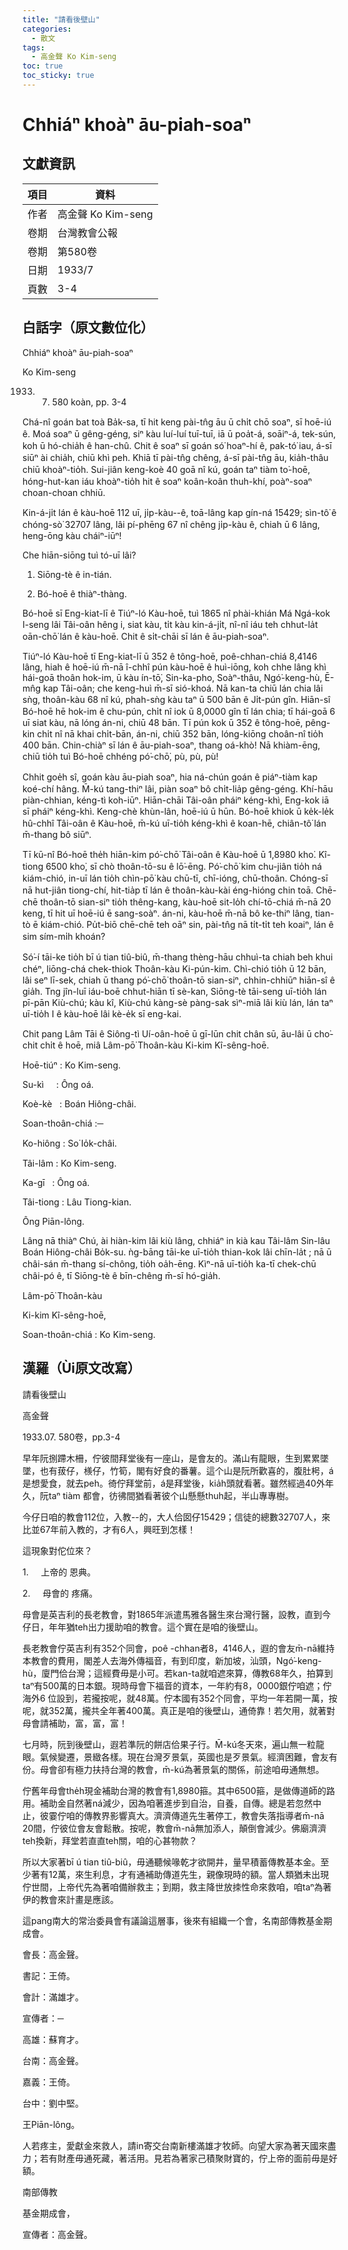 ```yaml
---
title: "請看後壁山"
categories:
  - 散文
tags:
  - 高金聲 Ko Kim-seng
toc: true
toc_sticky: true
---
```


# Chhiáⁿ khoàⁿ āu-piah-soaⁿ

## 文獻資訊

| 項目 | 資料 |
|---|---|
| 作者 | 高金聲 Ko Kim-seng |
| 卷期 | 台灣教會公報 |
| 卷期 | 第580卷 |
| 日期 | 1933/7 |
| 頁數 | 3-4 |

## 白話字（原文數位化）

Chhiáⁿ khoàⁿ āu-piah-soaⁿ

Ko Kim-seng

1933. 07. 580 koàn, pp. 3-4

Chá-nî goán bat toà Ba̍k-sa, tī hit keng pài-tn̂g āu ū chi̍t chō soaⁿ, sī hoē-iú ê. Moá soaⁿ ū gêng-géng, siⁿ kàu luí-luí tuī-tuī, iā ū poa̍t-á, soāiⁿ-á, tek-sún, koh ū hó-chia̍h ê han-chû. Chit ê soaⁿ sī goán só͘ hoaⁿ-hí ê, pak-tó͘ iau, á-sī siūⁿ ài chia̍h, chiū khì peh. Khiā tī pài-tn̂g chêng, á-sī pài-tn̂g āu, kia̍h-thâu chiū khoàⁿ-tio̍h. Sui-jiân keng-koè 40 goā nî kú, goán taⁿ tiàm to͘-hoē, hóng-hut-kan iáu khoàⁿ-tio̍h hit ê soaⁿ koân-koân thuh-khí, poàⁿ-soaⁿ choan-choan chhiū.

Kin-á-ji̍t lán ê kàu-hoē 112 uī, ji̍p-kàu--ê, toā-lâng kap gín-ná 15429; sìn-tô͘ ê chóng-sò͘ 32707 lâng, lâi pí-phēng 67 nî chêng ji̍p-kàu ê, chiah ū 6 lâng, heng-ōng kàu cháiⁿ-iūⁿ!

Che hiān-siōng tuì tó-uī lâi?

1. Siōng-tè ê in-tián.

2. Bó-hoē ê thiàⁿ-thàng.

Bó-hoē sī Eng-kiat-lī ê Tiúⁿ-ló Kàu-hoē, tuì 1865 nî phài-khián Má Ngá-kok I-seng lâi Tâi-oân hêng i, siat kàu, ti̍t kàu kin-á-ji̍t, nî-nî iáu teh chhut-la̍t oān-chō͘ lán ê kàu-hoē. Chit ê si̍t-chāi sī lán ê āu-piah-soaⁿ.

Tiúⁿ-ló Kàu-hoē tī Eng-kiat-lī ū 352 ê tông-hoē, poê-chhan-chiá 8,4146 lâng, hiah ê hoē-iú m̄-nā î-chhî pún kàu-hoē ê huì-iōng, koh chhe lâng khì hái-goā thoân hok-im, ū kàu ín-tō͘, Sin-ka-pho, Soàⁿ-thâu, Ngó͘-keng-hù, Ē-mn̂g kap Tâi-oân; che keng-huì m̄-sī sió-khoá. Nā kan-ta chiū lán chia lâi sǹg, thoân-kàu 68 nî kú, phah-sǹg kàu taⁿ ū 500 bān ê Ji̍t-pún gîn. Hiān-sî Bó-hoē hē hok-im ê chu-pún, chi̍t nî iok ū 8,0000 gîn tī lán chia; tī hái-goā 6 uī siat kàu, nā lóng án-ni, chiū 48 bān. Tī pún kok ū 352 ê tông-hoē, pêng-kin chi̍t nî nā khai chi̍t-bān, án-ni, chiū 352 bān, lóng-kiōng choân-nî tio̍h 400 bān. Chin-chiàⁿ sī lán ê āu-piah-soaⁿ, thang oá-khò! Nā khiàm-ēng, chiū tio̍h tuì Bó-hoē chhéng pó͘-chō͘, pù, pù, pù!

Chhit goe̍h sî, goán kàu āu-piah soaⁿ, hia ná-chún goán ê piáⁿ-tiàm kap koé-chí hâng. M̄-kú tang-thiⁿ lâi, piàn soaⁿ bô chi̍t-lia̍p gêng-géng. Khí-hāu piàn-chhian, kéng-tì koh-iūⁿ. Hiān-chāi Tâi-oân pháiⁿ kéng-khì, Eng-kok iā sī pháiⁿ kéng-khì. Keng-chè khùn-lân, hoē-iú ū hūn. Bó-hoē khiok ū ke̍k-le̍k hû-chhî Tâi-oân ê Kàu-hoē, m̄-kú uī-tio̍h kéng-khì ê koan-hē, chiân-tô͘ lán m̄-thang bô siūⁿ.

Tī kū-nî Bó-hoē the̍h hiān-kim pó͘-chō͘ Tâi-oân ê Kàu-hoē ū 1,8980 kho͘. Kî-tiong 6500 kho͘, sī chò thoân-tō-su ê lō͘-ēng. Pó͘-chō͘ kim chu-jiân tio̍h ná kiám-chió, in-uī lán tio̍h chìn-pō͘ kàu chū-tī, chī-ióng, chū-thoân. Chóng-sī nā hut-jiân tiong-chí, hit-tia̍p tī lán ê thoân-kàu-kài éng-hióng chin toā. Chē-chē thoân-tō sian-siⁿ tio̍h thêng-kang, kàu-hoē sit-lo̍h chí-tō-chiá m̄-nā 20 keng, tī hit uī hoē-iú ē sang-soàⁿ. án-ni, kàu-hoē m̄-nā bô ke-thiⁿ lâng, tian-tò ē kiám-chió. Pu̍t-biō chē-chē teh oāⁿ sin, pài-tn̂g nā ti̍t-ti̍t teh koaiⁿ, lán ê sim sím-mi̍h khoán?

Só͘-í tāi-ke tio̍h bī ú tian tiû-biû, m̄-thang thèng-hāu chhuì-ta chiah beh khui chéⁿ, liōng-chá chek-thiok Thoân-kàu Ki-pún-kim. Chì-chió tio̍h ū 12 bān, lâi seⁿ lī-sek, chiah ū thang pó͘-chō͘ thoân-tō sian-siⁿ, chhin-chhiūⁿ hiān-sî ê gia̍h. Tng jîn-luī iáu-boē chhut-hiān tī sè-kan, Siōng-tè tāi-seng uī-tio̍h lán pī-pān Kiù-chú; kàu kî, Kiù-chú kàng-sè pàng-sak sìⁿ-miā lâi kiù lán, lán taⁿ uī-tio̍h I ê kàu-hoē lâi kè-e̍k sī eng-kai.

Chit pang Lâm Tāi ê Siông-tì Uí-oân-hoē ū gī-lūn chit chân sū, āu-lâi ū cho͘-chit chi̍t ê hoē, miâ Lâm-pō͘ Thoân-kàu Ki-kim Kî-sêng-hoē.

Hoē-tiúⁿ : Ko Kim-seng.

Su-kì     : Ông oá.

Koè-kè   : Boán Hiông-châi.

Soan-thoân-chiá :─

Ko-hiông : So͘ Io̍k-châi.

Tâi-lâm : Ko Kim-seng.

Ka-gī   : Ông oá.

Tâi-tiong : Lâu Tiong-kian.

Ông Piān-lông.

Lâng nā thiàⁿ Chú, ài hiàn-kim lâi kiù lâng, chhiáⁿ in kià kau Tâi-lâm Sin-lâu Boán Hiông-châi Bo̍k-su. ǹg-bāng tāi-ke uī-tio̍h thian-kok lâi chīn-la̍t ; nā ū châi-sán m̄-thang sí-chông, tio̍h oa̍h-ēng. Kìⁿ-nā uī-tio̍h ka-tī chek-chū châi-pó ê, tī Siōng-tè ê bīn-chêng m̄-sī hó-gia̍h.

Lâm-pō͘ Thoân-kàu

Ki-kim Kî-sêng-hoē,

Soan-thoân-chiá : Ko Kim-seng.

## 漢羅（Ùi原文改寫）

請看後壁山

高金聲

1933.07. 580卷，pp.3-4

早年阮捌蹛木柵，佇彼間拜堂後有一座山，是會友的。滿山有龍眼，生到累累墜墜，也有菝仔，檨仔，竹筍，閣有好食的番薯。這个山是阮所歡喜的，腹肚枵，á是想愛食，就去peh。徛佇拜堂前，á是拜堂後，kia̍h頭就看著。雖然經過40外年久，阮taⁿ tiàm 都會，彷彿間猶看著彼个山懸懸thuh起，半山專專樹。

今仔日咱的教會112位，入教--的，大人佮囡仔15429；信徒的總數32707人，來比並67年前入教的，才有6人，興旺到怎樣！

這現象對佗位來？

1.     上帝的 恩典。

2.     母會的 疼痛。

母會是英吉利的長老教會，對1865年派遣馬雅各醫生來台灣行醫，設教，直到今仔日，年年猶teh出力援助咱的教會。這个實在是咱的後壁山。

長老教會佇英吉利有352个同會，poê -chhan者8，4146人，遐的會友m̄-nā維持本教會的費用，閣差人去海外傳福音，有到印度，新加坡，汕頭，Ngó͘-keng-hù，廈門佮台灣；這經費毋是小可。若kan-ta就咱遮來算，傳教68年久，拍算到taⁿ有500萬的日本銀。現時母會下福音的資本，一年約有8，0000銀佇咱遮；佇海外6 位設到，若攏按呢，就48萬。佇本國有352个同會，平均一年若開一萬，按呢，就352萬，攏共全年著400萬。真正是咱的後壁山，通倚靠！若欠用，就著對母會請補助，富，富，富！

七月時，阮到後壁山，遐若準阮的餅店佮果子行。M̄-kú冬天來，遍山無一粒龍眼。氣候變遷，景緻各樣。現在台灣歹景氣，英國也是歹景氣。經濟困難，會友有份。母會卻有極力扶持台灣的教會，m̄-kú為著景氣的關係，前途咱毋通無想。

佇舊年母會the̍h現金補助台灣的教會有1,8980箍。其中6500箍，是做傳道師的路用。補助金自然著ná減少，因為咱著進步到自治，自養，自傳。總是若忽然中止，彼霎佇咱的傳教界影響真大。濟濟傳道先生著停工，教會失落指導者m̄-nā 20間，佇彼位會友會鬆散。按呢，教會m̄-nā無加添人，顛倒會減少。佛廟濟濟teh換新，拜堂若直直teh關，咱的心甚物款？

所以大家著bī ú tian tiû-biû，毋通聽候喙乾才欲開井，量早積蓄傳教基本金。至少著有12萬，來生利息，才有通補助傳道先生，親像現時的額。當人類猶未出現佇世間，上帝代先為著咱備辦救主；到期，救主降世放拺性命來救咱，咱taⁿ為著伊的教會來計畫是應該。

這pang南大的常治委員會有議論這層事，後來有組織一个會，名南部傳教基金期成會。

會長：高金聲。

書記：王倚。

會計：滿雄才。

宣傳者：─

高雄：蘇育才。

台南：高金聲。

嘉義：王倚。

台中：劉中堅。

王Piān-lông。

人若疼主，愛獻金來救人，請in寄交台南新樓滿雄才牧師。向望大家為著天國來盡力；若有財產毋通死藏，著活用。見若為著家己積聚財寶的，佇上帝的面前毋是好額。

南部傳教

基金期成會，

宣傳者：高金聲。
